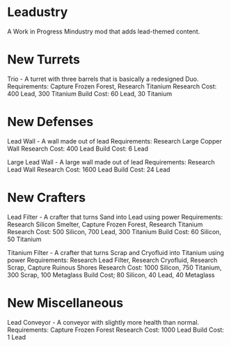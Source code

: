 # Leadustry
A Work in Progress Mindustry mod that adds lead-themed content.

# New Turrets

Trio - A turret with three barrels that is basically a redesigned Duo.
Requirements: Capture Frozen Forest, Research Titanium
Research Cost: 400 Lead, 300 Titanium
Build Cost: 60 Lead, 30 Titanium

# New Defenses

Lead Wall - A wall made out of lead
Requirements: Research Large Copper Wall
Research Cost: 400 Lead
Build Cost: 6 Lead

Large Lead Wall - A large wall made out of lead
Requirements: Research Lead Wall
Research Cost: 1600 Lead
Build Cost: 24 Lead

# New Crafters

Lead Filter - A crafter that turns Sand into Lead using power
Requirements: Research Silicon Smelter, Capture Frozen Forest, Research Titanium
Research Cost: 500 Silicon, 700 Lead, 300 Titanium
Build Cost: 60 Silicon, 50 Titanium

Titanium Filter - A crafter that turns Scrap and Cryofluid into Titanium using power
Requirements: Research Lead Filter, Research Cryofluid, Research Scrap, Capture Ruinous Shores
Research Cost: 1000 Silicon, 750 Titanium, 300 Scrap, 100 Metaglass
Build Cost; 80 Silicon, 40 Lead, 40 Metaglass

# New Miscellaneous

Lead Conveyor - A conveyor with slightly more health than normal.
Requirements: Capture Frozen Forest
Research Cost: 1000 Lead
Build Cost: 1 Lead
